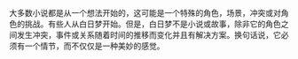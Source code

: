 大多数小说都是从一个想法开始的，这可能是一个特殊的角色，场景，冲突或对角色的挑战。有些人从白日梦开始。但是，白日梦不是小说或故事，除非它的角色之间发生冲突，事件或关系随着时间的推移而变化并且有解决方案。换句话说，它必须有一个情节，而不仅仅是一种美妙的感觉。